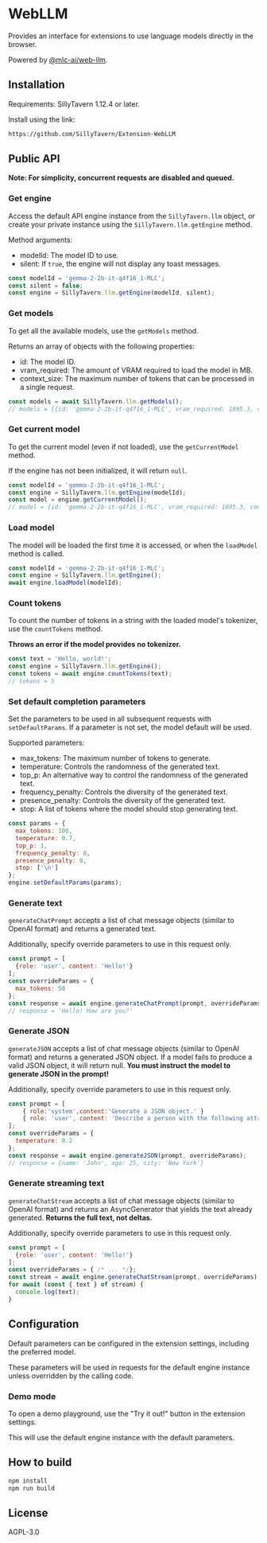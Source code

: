 # WebLLM

Provides an interface for extensions to use language models directly in the browser.

Powered by [@mlc-ai/web-llm](https://github.com/mlc-ai/web-llm).

## Installation

Requirements: SillyTavern 1.12.4 or later.

Install using the link:

```txt
https://github.com/SillyTavern/Extension-WebLLM
```

## Public API

**Note: For simplicity, concurrent requests are disabled and queued.**

### Get engine

Access the default API engine instance from the `SillyTavern.llm` object, or create your private instance using the `SillyTavern.llm.getEngine` method.

Method arguments:

* modelId: The model ID to use.
* silent: If `true`, the engine will not display any toast messages.

```js
const modelId = 'gemma-2-2b-it-q4f16_1-MLC';
const silent = false;
const engine = SillyTavern.llm.getEngine(modelId, silent);
```

### Get models

To get all the available models, use the `getModels` method.

Returns an array of objects with the following properties:

* id: The model ID.
* vram_required: The amount of VRAM required to load the model in MB.
* context_size: The maximum number of tokens that can be processed in a single request.

```js
const models = await SillyTavern.llm.getModels();
// models = [{id: 'gemma-2-2b-it-q4f16_1-MLC', vram_required: 1895.3, context_size: 4096}, ...]
```

### Get current model

To get the current model (even if not loaded), use the `getCurrentModel` method.

If the engine has not been initialized, it will return `null`.

```js
const modelId = 'gemma-2-2b-it-q4f16_1-MLC';
const engine = SillyTavern.llm.getEngine(modelId);
const model = engine.getCurrentModel();
// model = {id: 'gemma-2-2b-it-q4f16_1-MLC', vram_required: 1895.3, context_size: 4096}
```

### Load model

The model will be loaded the first time it is accessed, or when the `loadModel` method is called.

```js
const modelId = 'gemma-2-2b-it-q4f16_1-MLC';
const engine = SillyTavern.llm.getEngine();
await engine.loadModel(modelId);
```

### Count tokens

To count the number of tokens in a string with the loaded model's tokenizer, use the `countTokens` method.

**Throws an error if the model provides no tokenizer.**

```js
const text = 'Hello, world!';
const engine = SillyTavern.llm.getEngine();
const tokens = await engine.countTokens(text);
// tokens = 5
```

### Set default completion parameters

Set the parameters to be used in all subsequent requests with `setDefaultParams`. If a parameter is not set, the model default will be used.

Supported parameters:

* max_tokens: The maximum number of tokens to generate.
* temperature: Controls the randomness of the generated text.
* top_p: An alternative way to control the randomness of the generated text.
* frequency_penalty: Controls the diversity of the generated text.
* presence_penalty: Controls the diversity of the generated text.
* stop: A list of tokens where the model should stop generating text.

```js
const params = {
  max_tokens: 100,
  temperature: 0.7,
  top_p: 1,
  frequency_penalty: 0,
  presence_penalty: 0,
  stop: ['\n']
};
engine.setDefaultParams(params);
```

### Generate text

`generateChatPrompt` accepts a list of chat message objects (similar to OpenAI format) and returns a generated text.

Additionally, specify override parameters to use in this request only.

```js
const prompt = [
  {role: 'user', content: 'Hello!'}
];
const overrideParams = {
  max_tokens: 50
};
const response = await engine.generateChatPrompt(prompt, overrideParams);
// response = 'Hello! How are you?'
```

### Generate JSON

`generateJSON` accepts a list of chat message objects (similar to OpenAI format) and returns a generated JSON object. If a model fails to produce a valid JSON object, it will return null. **You must instruct the model to generate JSON in the prompt!**

Additionally, specify override parameters to use in this request only.

```js
const prompt = [
    { role:'system',content:'Generate a JSON object.' }
    { role: 'user', content: 'Describe a person with the following attributes: name, age, city.' }
];
const overrideParams = {
  temperature: 0.2
};
const response = await engine.generateJSON(prompt, overrideParams);
// response = {name: 'John', age: 25, city: 'New York'}
```

### Generate streaming text

`generateChatStream` accepts a list of chat message objects (similar to OpenAI format) and returns an AsyncGenerator that yields the text already generated. **Returns the full text, not deltas.**

Additionally, specify override parameters to use in this request only.

```js
const prompt = [
  {role: 'user', content: 'Hello!'}
];
const overrideParams = { /* ... */};
const stream = await engine.generateChatStream(prompt, overrideParams);
for await (const { text } of stream) {
  console.log(text);
}
```

## Configuration

Default parameters can be configured in the extension settings, including the preferred model.

These parameters will be used in requests for the default engine instance unless overridden by the calling code.

### Demo mode

To open a demo playground, use the "Try it out!" button in the extension settings.

This will use the default engine instance with the default parameters.

## How to build

```sh
npm install
npm run build
```

## License

AGPL-3.0
